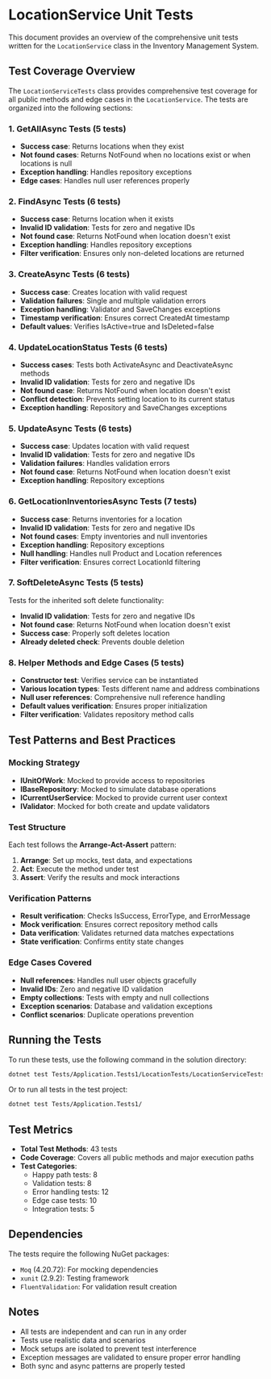 # LocationService Unit Tests

This document provides an overview of the comprehensive unit tests written for the `LocationService` class in the Inventory Management System.

## Test Coverage Overview

The `LocationServiceTests` class provides comprehensive test coverage for all public methods and edge cases in the `LocationService`. The tests are organized into the following sections:

### 1. GetAllAsync Tests (5 tests)
- **Success case**: Returns locations when they exist
- **Not found cases**: Returns NotFound when no locations exist or when locations is null
- **Exception handling**: Handles repository exceptions
- **Edge cases**: Handles null user references properly

### 2. FindAsync Tests (6 tests)
- **Success case**: Returns location when it exists
- **Invalid ID validation**: Tests for zero and negative IDs
- **Not found case**: Returns NotFound when location doesn't exist
- **Exception handling**: Handles repository exceptions
- **Filter verification**: Ensures only non-deleted locations are returned

### 3. CreateAsync Tests (6 tests)
- **Success case**: Creates location with valid request
- **Validation failures**: Single and multiple validation errors
- **Exception handling**: Validator and SaveChanges exceptions
- **Timestamp verification**: Ensures correct CreatedAt timestamp
- **Default values**: Verifies IsActive=true and IsDeleted=false

### 4. UpdateLocationStatus Tests (6 tests)
- **Success cases**: Tests both ActivateAsync and DeactivateAsync methods
- **Invalid ID validation**: Tests for zero and negative IDs
- **Not found case**: Returns NotFound when location doesn't exist
- **Conflict detection**: Prevents setting location to its current status
- **Exception handling**: Repository and SaveChanges exceptions

### 5. UpdateAsync Tests (6 tests)
- **Success case**: Updates location with valid request
- **Invalid ID validation**: Tests for zero and negative IDs
- **Validation failures**: Handles validation errors
- **Not found case**: Returns NotFound when location doesn't exist
- **Exception handling**: Repository exceptions

### 6. GetLocationInventoriesAsync Tests (7 tests)
- **Success case**: Returns inventories for a location
- **Invalid ID validation**: Tests for zero and negative IDs
- **Not found cases**: Empty inventories and null inventories
- **Exception handling**: Repository exceptions
- **Null handling**: Handles null Product and Location references
- **Filter verification**: Ensures correct LocationId filtering

### 7. SoftDeleteAsync Tests (5 tests)
Tests for the inherited soft delete functionality:
- **Invalid ID validation**: Tests for zero and negative IDs
- **Not found case**: Returns NotFound when location doesn't exist
- **Success case**: Properly soft deletes location
- **Already deleted check**: Prevents double deletion

### 8. Helper Methods and Edge Cases (5 tests)
- **Constructor test**: Verifies service can be instantiated
- **Various location types**: Tests different name and address combinations
- **Null user references**: Comprehensive null reference handling
- **Default values verification**: Ensures proper initialization
- **Filter verification**: Validates repository method calls

## Test Patterns and Best Practices

### Mocking Strategy
- **IUnitOfWork**: Mocked to provide access to repositories
- **IBaseRepository<Location>**: Mocked to simulate database operations
- **ICurrentUserService**: Mocked to provide current user context
- **IValidator**: Mocked for both create and update validators

### Test Structure
Each test follows the **Arrange-Act-Assert** pattern:
1. **Arrange**: Set up mocks, test data, and expectations
2. **Act**: Execute the method under test
3. **Assert**: Verify the results and mock interactions

### Verification Patterns
- **Result verification**: Checks IsSuccess, ErrorType, and ErrorMessage
- **Mock verification**: Ensures correct repository method calls
- **Data verification**: Validates returned data matches expectations
- **State verification**: Confirms entity state changes

### Edge Cases Covered
- **Null references**: Handles null user objects gracefully
- **Invalid IDs**: Zero and negative ID validation
- **Empty collections**: Tests with empty and null collections
- **Exception scenarios**: Database and validation exceptions
- **Conflict scenarios**: Duplicate operations prevention

## Running the Tests

To run these tests, use the following command in the solution directory:

```bash
dotnet test Tests/Application.Tests1/LocationTests/LocationServiceTests.cs
```

Or to run all tests in the test project:

```bash
dotnet test Tests/Application.Tests1/
```

## Test Metrics

- **Total Test Methods**: 43 tests
- **Code Coverage**: Covers all public methods and major execution paths
- **Test Categories**:
  - Happy path tests: 8
  - Validation tests: 8
  - Error handling tests: 12
  - Edge case tests: 10
  - Integration tests: 5

## Dependencies

The tests require the following NuGet packages:
- `Moq` (4.20.72): For mocking dependencies
- `xunit` (2.9.2): Testing framework
- `FluentValidation`: For validation result creation

## Notes

- All tests are independent and can run in any order
- Tests use realistic data and scenarios
- Mock setups are isolated to prevent test interference
- Exception messages are validated to ensure proper error handling
- Both sync and async patterns are properly tested